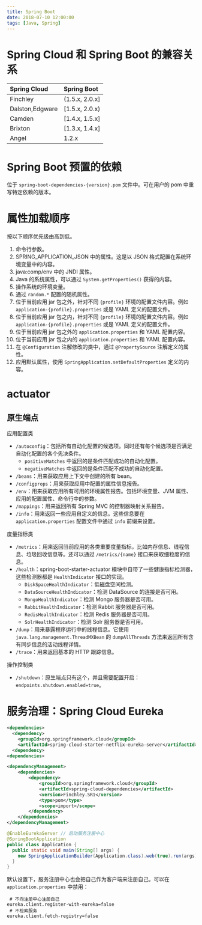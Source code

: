 ```yaml
---
title: Spring Boot
date: 2018-07-10 12:00:00
tags: [Java, Spring]
---
```


# Spring Cloud 和 Spring Boot 的兼容关系

|Spring Cloud   |Spring Boot   |
|:--------------|:-------------|
|Finchley       |(1.5.x, 2.0.x]|
|Dalston,Edgware|[1.5.x, 2.0.x)|
|Camden         |[1.4.x, 1.5.x]|
|Brixton        |[1.3.x, 1.4.x]|
|Angel          |1.2.x         |

# Spring Boot 预置的依赖

位于 `spring-boot-dependencies-{version}.pom` 文件中。可在用户的 pom 中重写特定依赖的版本。

# 属性加载顺序

按以下顺序优先级由高到低。

1. 命令行参数。
2. SPRING_APPLICATION_JSON 中的属性。这是以 JSON 格式配置在系统环境变量中的内容。
3. java:comp/env 中的 JNDI 属性。
4. Java 的系统属性，可以通过 `System.getProperties()` 获得的内容。
5. 操作系统的环境变量。
6. 通过 `random.*` 配置的随机属性。
7. 位于当前应用 jar 包之外，针对不同 `{profile}` 环境的配置文件内容。例如 `application-{profile}.properties` 或是 YAML 定义的配置文件。
8. 位于当前应用 jar 包之内，针对不同 `{profile}` 环境的配置文件内容。例如 `application-{profile}.properties` 或是 YAML 定义的配置文件。
9. 位于当前应用 jar 包之外的 `application.properties` 和 YAML 配置内容。
10. 位于当前应用 jar 包之内的 `application.properties` 和 YAML 配置内容。
11. 在 `@Configuration` 注解修改的类中，通过 `@PropertySource` 注解定义的属性。
12. 应用默认属性，使用 `SpringApplication.setDefaultProperties` 定义的内容。

# actuator

## 原生端点

应用配置类

- `/autoconfig`：包括所有自动化配置的候选项。同时还有每个候选项是否满足自动化配置的各个先决条件。
  - `positiveMatches` 中返回的是条件匹配成功的自动化配置。
  - `negativeMatches` 中返回的是条件匹配不成功的自动化配置。
- `/beans`：用来获取应用上下文中创建的所有 bean。
- `/configprops`：用来获取应用中配置的属性信息报告。
- `/env`：用来获取应用所有可用的环境属性报告。包括环境变量、JVM 属性、应用的配置属性、命令行中的参数。
- `/mappings`：用来返回所有 Spring MVC 的控制器映射关系报告。
- `/info`：用来返回一些应用自定义的信息。这些信息要在 `application.properties` 配置文件中通过 `info` 前缀来设置。

度量指标类

- `/metrics`：用来返回当前应用的各类重要度量指标，比如内存信息、线程信息、垃圾回收信息等。还可以通过 `/metrics/{name}` 接口来获取细粒度的信息。
- `/health`：spring-boot-starter-actuator 模块中自带了一些健康指标检测器，这些检测器都是 `HealthIndicator` 接口的实现。
  - `DiskSpaceHealthIndicator`：低磁盘空间检测。
  - `DataSourceHealthIndicator`：检测 DataSource 的连接是否可用。
  - `MongoHealthIndicator`：检测 Mongo 服务器是否可用。
  - `RabbitHealthIndicator`：检测 Rabbit 服务器是否可用。
  - `RedisHealthIndicator`：检测 Redis 服务器是否可用。
  - `SolrHealthIndicator`：检测 Solr 服务器是否可用。
- `/dump`：用来暴露程序运行中的线程信息。它使用 `java.lang.management.ThreadMXBean` 的 `dumpAllThreads` 方法来返回所有含有同步信息的活动线程详情。
- `/trace`：用来返回基本的 HTTP 跟踪信息。

操作控制类

- `/shutdown`：原生端点只有这个，并且需要配置开启：`endpoints.shutdown.enabled=true`。

# 服务治理：Spring Cloud Eureka

```xml
<dependencies>
  <dependency>
    <groupId>org.springframework.cloud</groupId>
    <artifactId>spring-cloud-starter-netflix-eureka-server</artifactId>
  <dependency>
<dependencies>

<dependencyManagement>
	<dependencies>
		<dependency>
			<groupId>org.springframework.cloud</groupId>
			<artifactId>spring-cloud-dependencies</artifactId>
			<version>Finchley.SR1</version>
			<type>pom</type>
			<scope>import</scope>
		</dependency>
	</dependencies>
</dependencyManagement>
```

```java
@EnableEurekaServer // 启动服务注册中心
@SpringBootApplication
public class Application {
  public static void main(String[] args) {
    new SpringApplicationBuilder(Application.class).web(true).run(args);
  }
}
```

默认设置下，服务注册中心也会把自己作为客户端来注册自己。可以在 `application.properties` 中禁用：

```properties
 # 不向注册中心注册自己
eureka.client.register-with-eureka=false
 # 不检索服务
eureka.client.fetch-registry=false
```

